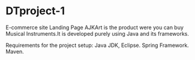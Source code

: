 # DTproject-1
E-commerce site Landing Page
AJKArt is the product were you can buy Musical Instruments.It is developed purely using Java and its frameworks.

Requirements for the project setup:
Java JDK, Eclipse.
Spring Framework.
Maven.

